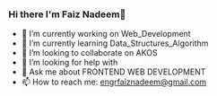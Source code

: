 ### Hi there I'm Faiz Nadeem👋

- 🔭 I’m currently working on  Web_Development 
- 🌱 I’m currently learning Data_Structures_Algorithm 
- 👯 I’m looking to collaborate on AKOS
- 🤔 I’m looking for help with 
- 💬 Ask me about FRONTEND WEB DEVELOPMENT 
- 📫 How to reach me: engrfaiznadeem@gmail.com

